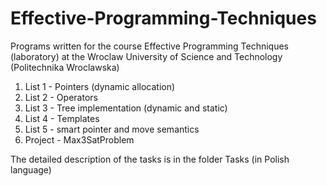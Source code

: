 # Effective-Programming-Techniques
Programs written for the course Effective Programming Techniques (laboratory) at the Wroclaw University of Science and Technology (Politechnika Wroclawska)

1. List 1 - Pointers (dynamic allocation)
2. List 2 - Operators
3. List 3 - Tree implementation (dynamic and static)
4. List 4 - Templates
5. List 5 - smart pointer and move semantics
6. Project - Max3SatProblem

The detailed description of the tasks is in the folder Tasks (in Polish language)
